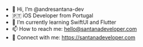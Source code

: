 - 👋 Hi, I’m @andresantana-dev 
- 🇵🇹 iOS Developer from Portugal 
- 🌱 I’m currently learning SwiftUI and Flutter 
- 📫 How to reach me: hello@santanadeveloper.com
- 📱 Connect with me: https://santanadeveloper.com

<!---
andresantana-dev/andresantana-dev is a ✨ special ✨ repository because its `README.md` (this file) appears on your GitHub profile.
You can click the Preview link to take a look at your changes.
--->
